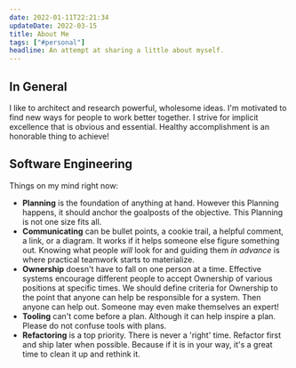 ```yaml
---
date: 2022-01-11T22:21:34
updateDate: 2022-03-15
title: About Me
tags: ["#personal"]
headline: An attempt at sharing a little about myself.
---
```



## In General 

I like to architect and research powerful, wholesome ideas. I'm motivated to find new ways for people to work better together. I strive for implicit excellence that is obvious and essential. Healthy accomplishment is an honorable thing to achieve! 
 
##  Software Engineering

Things on my mind right now:
- **Planning** is the foundation of anything at hand. However this Planning happens, it should anchor the goalposts of the objective. This Planning is not one size fits all. 
- **Communicating** can be bullet points, a cookie trail, a helpful comment, a link, or a diagram. It works if it helps someone else figure something out. Knowing what people *will* look for and guiding them *in advance* is where practical teamwork starts to materialize.
- **Ownership** doesn't have to fall on one person at a time. Effective systems encourage different people to accept Ownership of various positions at specific times. We should define criteria for Ownership to the point that anyone can help be responsible for a system. Then anyone can help out. Someone may even make themselves an expert!
- **Tooling** can't come before a plan. Although it can help inspire a plan. Please do not confuse tools with plans. 
- **Refactoring** is a top priority. There is never a 'right' time. Refactor first and ship later when possible. Because if it is in your way, it's a great time to clean it up and rethink it. 
